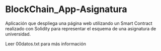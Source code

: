 # BlockChain_App-Asignatura
Aplicación que despliega una página web utilizando un Smart Contract realizado con Solidity para representar el esquema de una asignatura de universidad.


Leer 00datos.txt para más información

